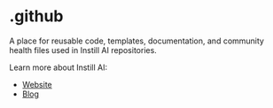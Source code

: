 # .github

A place for reusable code, templates, documentation, and community health files used in Instill AI repositories.

Learn more about Instill AI:

- [Website](https://www.instill-ai.com/?utm_source=github&utm_medium=banner&utm_campaign=org_readme)
- [Blog](https://www.instill-ai.com/blog/?utm_source=github&utm_medium=banner&utm_campaign=org_readme)